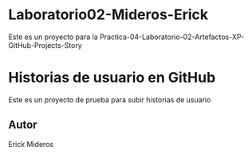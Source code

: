 # Laboratorio02-Mideros-Erick
Este es un proyecto para la Practica-04-Laboratorio-02-Artefactos-XP-GitHub-Projects-Story

# Historias de usuario en GitHub

Este es un proyecto de prueba para subir historias de usuario

## Autor

Erick Mideros
